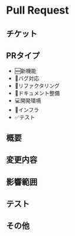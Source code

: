 # Pull Request
<!-- Pull Requestのタイトル -->

## チケット
<!-- チケットがあればリンク貼る -->

## PRタイプ
<!-- Pull Requestの種類を選択 -->
<!-- 必要なものだけ残す -->
* 🆕新機能
* 🐛バグ対応
* 🧹リファクタリング
* 📖ドキュメント整備
* 💻開発環境
* 🚄インフラ
* ✅テスト

## 概要
<!-- Pull Request 概要・背景など -->

## 変更内容
<!-- 変更点 -->

## 影響範囲
<!-- 影響範囲 -->

## テスト
<!-- テスト手順 -->
<!-- テスト結果 -->

## その他
<!-- レビュワーへの注意点・相談内容・懸念点 -->
